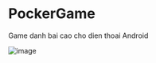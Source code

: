 # PockerGame
Game danh bai cao cho dien thoai Android

![image](https://user-images.githubusercontent.com/95132412/143773423-9d75e1f7-82c2-4cdd-8a19-80712112d497.png)


